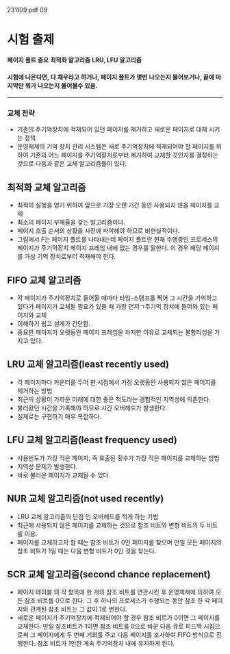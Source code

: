 231109
pdf 09
# 시험 출제
**페이지 폴트 중요**
**최적화 알고리즘**
**LRU, LFU 알고리즘**

#### 시험에 나온다면, 다 채우라고 하거나, 페이지 폴트가 몇번 나오는지 물어보거나, 끝에 마지막만 뭐가 나오는지 물어볼수 있음.
----------------------------
### 교체 전략
* 기존의 주기억장치에 적재되어 있던 페이지를 제거하고 새로운 페이지로 대체 시키는 정책
* 운영체제의 기억 장치 관리 시스템은 새로 주기억장치에 적재되어야 할 페이지를 위하여 기존의 어느 페이지를 주기억장치로부터 제거하여 교체할 것인지를 결정하는 것으로 다음과 같은 교체 알고리즘들이 있다.

## 최적화 교체 알고리즘
* 최적의 실행을 얻기 위하여 앞으로 가장 오랜 기간 동안 사용되지 않을 페이지를 교체
* 최소의 페이지 부재율을 갖는 알고리즘이다.
* 페이지 호출 순서의 상황을 사전에 파악해야 하므로 비현실적이다.
* 그림에서 F는 페이지 폴트를 나타내는데 페이지 폴트란 현재 수행중인 프로세스의 페이지가 주기억장치 페이지 프레임 내에 없는 경우를 말한다. 이 경우 해당 페이지를 가상 기억 장치로부터 적재해야 한다.

## FIFO 교체 알고리즘
* 각 페이지가 주기억장치로 들어올 때마다 타임-스탬프를 찍어 그 시간을 기억하고 있다가 페이지가 교체될 필요가 있을 때 가장 먼저ㄱ주기억 장치에 들어와 있는 페이지와 교체
* 이해하기 쉽고 설계가 간단함.
* 중요한 페이지가 오랫동안 페이지 프레임을 차지한 이유로 교체되는 불합리성을 가지고 있다.

## LRU 교체 알고리즘(least recently used)
* 각 페이지마다 카운터를 두어 현 시점에서 가장 오랫동안 사용되지 않은 페이지를 제거하는 방법
* 최근의 상황이 가까운 미래에 대한 좋은 척도라는 경험적인 지역성에 의존한다.
* 불러왔던 시간을 기록해야 하므로 시간 오버헤드가 발생한다.
* 실제로는 구현하기 매우 복잡하다.

## LFU 교체 알고리즘(least frequency used)
* 사용빈도가 가장 적은 페이지, 즉 호출된 횟수가 가장 적은 페이지를 교체하는 방법
* 지역성 문제가 발생한다.
*  바로 불러온 페이지가 교체될 수 있다.

## NUR 교체 알고리즘(not used recently)
* LRU 교체 알고리즘의 단점 인 오버헤드를 적게 하는 기법
* 최근에 사용되지 않은 페이지를 교체하는 것으로 참조 비트와 변형 비트의 두 비트를 이용.
* 페이지를 교체하고자 할 때는 참조 비트가 0인 페이지를 찾으며 만일 모든 페이지의 참조 비트가 1일 때는 다음 변형 비트가 0인 것을 찾는다.

## SCR 교체 알고리즘(second chance replacement)
*  페이지 테이블 의 각 항목에 한 개의 참조 비트를 연관시킨 후 운영체제에 의하여 모든 참조 비트를
0으로 한다. 그 후 하나의 프로세스가 수행되는 동안 참조 한 각 페이지와 관계된 참조 비트는 그 값이 1로 변한다.
* 새로운 페이지가 주기억장치에 적재되어야 할 경우 참조 비트가 0이면 그 페이지를 교체한다. 만일 참조비트가 1이면 참조 비트를 0으로 바꾼 다음 큐로 피드백 시킴으로써 그 페이지에게 두 번째 기회를 주고 다음 페이지를 조사하여 FIFO 방식으로 진행한다. 참조 비트가 1인한 계속 주기억장치 내에 유지하게 된다.

